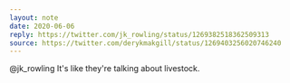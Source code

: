 ```yaml
---
layout: note
date: 2020-06-06
reply: https://twitter.com/jk_rowling/status/1269382518362509313
source: https://twitter.com/derykmakgill/status/1269403256020746240
---
```


@jk_rowling It's like they're talking about livestock.
